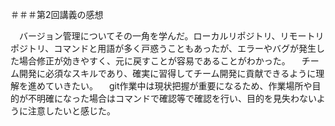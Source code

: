 ＃＃＃第2回講義の感想

　バージョン管理についてその一角を学んだ。ローカルリポジトリ、リモートリポジトリ、コマンドと用語が多く戸惑うこともあったが、エラーやバグが発生した場合修正が効きやすく、元に戻すことが容易であることがわかった。
　チーム開発に必須なスキルであり、確実に習得してチーム開発に貢献できるように理解を進めていきたい。
　git作業中は現状把握が重要になるため、作業場所や目的が不明確になった場合はコマンドで確認等で確認を行い、目的を見失わないように注意したいと感じた。
　